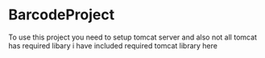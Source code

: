 # BarcodeProject
To use this project you need to setup tomcat server and also not all tomcat has required libary
i have included required tomcat library here
